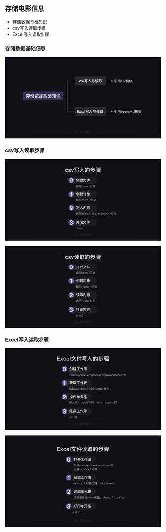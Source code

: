 ## 存储电影信息
- 存储数据基础知识
- csv写入读取步骤
- Excel写入读取步骤

### 存储数据基础信息
![](notes/crawler-l6-5-2019111.png)
### csv写入读取步骤
![](notes/crawler-l6-11-2019111.png)

![](notes/crawler-l6-12-2019111.png)
### Excel写入读取步骤
![](notes/crawler-l6-13-1-2019111.png)

![](notes/crawler-l6-14-2019111.png)

